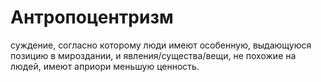 # Антропоцентризм
суждение, согласно которому люди имеют особенную, выдающуюся позицию в мироздании, и явления/существа/вещи, не похожие на людей, имеют априори меньшую ценность.